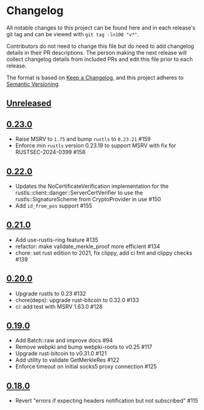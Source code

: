 # Changelog

All notable changes to this project can be found here and in each release's git tag and can be viewed with `git tag -ln100 "v*"`.

Contributors do not need to change this file but do need to add changelog details in their PR descriptions. The person making the next release will collect changelog details from included PRs and edit this file prior to each release.

The format is based on [Keep a Changelog](https://keepachangelog.com/en/1.0.0/),
and this project adheres to [Semantic Versioning](https://semver.org/spec/v2.0.0.html).

## [Unreleased]


## [0.23.0]

 - Raise MSRV to `1.75` and bump `rustls` to `0.23.21` #159
 - Enforce min `rustls` version 0.23.19 to support MSRV with fix for RUSTSEC-2024-0399 #158

## [0.22.0]

 - Updates the NoCertificateVerification implementation for the rustls::client::danger::ServerCertVerifier to use the rustls::SignatureScheme from CryptoProvider in use #150
 - Add `id_from_pos` support #155

## [0.21.0]

 - Add use-rustls-ring feature #135
 - refactor: make validate_merkle_proof more efficient #134
 - chore: set rust edition to 2021, fix clippy, add ci fmt and clippy checks #139

## [0.20.0]

- Upgrade rustls to 0.23 #132
- chore(deps): upgrade rust-bitcoin to 0.32.0 #133
- ci: add test with MSRV 1.63.0 #128

## [0.19.0]

 - Add Batch::raw and improve docs #94
 - Remove webpki and bump webpki-roots to v0.25 #117
 - Upgrade rust-bitcoin to v0.31.0 #121
 - Add utility to validate GetMerkleRes #122
 - Enforce timeout on initial socks5 proxy connection #125

## [0.18.0]

 - Revert "errors if expecting headers notification but not subscribed" #115

[0.18.0]: https://github.com/bitcoindevkit/rust-electrum-client/compare/0.17.0...0.18.0
[0.19.0]: https://github.com/bitcoindevkit/rust-electrum-client/compare/0.18.0...v0.19.0
[0.20.0]: https://github.com/bitcoindevkit/rust-electrum-client/compare/0.19.0...v0.20.0
[0.21.0]: https://github.com/bitcoindevkit/rust-electrum-client/compare/0.20.0...v0.21.0
[0.22.0]: https://github.com/bitcoindevkit/rust-electrum-client/compare/0.21.0...v0.22.0
[0.23.0]: https://github.com/bitcoindevkit/rust-electrum-client/compare/0.22.0...v0.23.0
[Unreleased]: https://github.com/bitcoindevkit/rust-electrum-client/compare/0.23.0...HEAD
